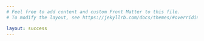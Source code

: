 ```yaml
---
# Feel free to add content and custom Front Matter to this file.
# To modify the layout, see https://jekyllrb.com/docs/themes/#overriding-theme-defaults

layout: success
---
```

